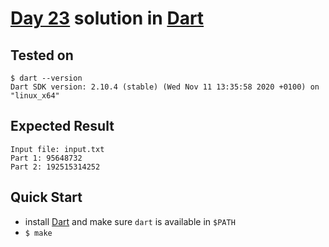 # [Day 23](https://adventofcode.com/2020/day/23) solution in [Dart](https://dart.dev/)

## Tested on

```console
$ dart --version
Dart SDK version: 2.10.4 (stable) (Wed Nov 11 13:35:58 2020 +0100) on "linux_x64"
```

## Expected Result

```console
Input file: input.txt
Part 1: 95648732
Part 2: 192515314252
```

## Quick Start

- install [Dart](https://storage.googleapis.com/dart-archive/channels/stable/release/2.10.4/sdk/dartsdk-linux-ia32-release.zip) and make sure `dart` is available in `$PATH`
- `$ make`
